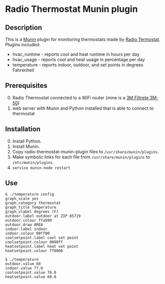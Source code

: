 # Radio Thermostat Munin plugin

## Description

This is a [Munin](http://munin-monitoring.org/) plugin for monitoring
thermostats made by [Radio
Termostat](http://radiothermostat.com/). Plugins included:

* hvac_runtime - reports cool and heat runtime in hours per day
* hvac_usage - reports cool and heat usage in percentage per day
* temperature - reports indoor, outdoor, and set points in degrees Fahrenheit

## Prerequisites

0. Radio Thermostat connected to a WiFi router (mine is a [3M Filtrete 3M-50](http://www.radiothermostat.com/filtrete/products/3M-50/))
0. web server with Munin and Python installed that is able to connect to thermostat

## Installation

0. Install Python.
0. Install Munin.
0. Copy radio-thermostat-munin-plugin files to `/usr/share/munin/plugins`.
0. Make symbolic links for each file from `/usr/share/munin/plugins` to `/etc/munin/plugins`.
0. `service munin-node restart`

## Use

    $ ./temperature config
    graph_scale yes
    graph_category thermostat
    graph_title Temperature
    graph_vlabel degrees (F)
    outdoor.label outdoor at ZIP 85719
    outdoor.colour ffa500
    outdoor.draw AREA
    indoor.label indoor
    indoor.colour 00ff00
    coolsetpoint.label cool set point
    coolsetpoint.colour 0000ff
    heatsetpoint.label heat set point
    heatsetpoint.colour ff0000

    $ ./temperature
    outdoor.value 68
    indoor.value 77.0
    coolsetpoint.value 76.0
    heatsetpoint.value 60.0